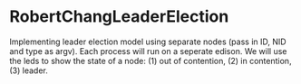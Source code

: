# RobertChangLeaderElection


Implementing leader election model using separate nodes (pass in ID, NID and type<initiator> as argv). 
Each process will run on a seperate edison. 
We will use the leds to show the state of a node: (1) out of contention, (2) in contention, (3) leader.
